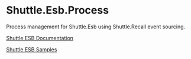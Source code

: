 Shuttle.Esb.Process
===================

Process management for Shuttle.Esb using Shuttle.Recall event sourcing.

[Shuttle ESB Documentation](http://shuttle.github.io/shuttle-esb/)

[Shuttle ESB Samples](https://github.com/Shuttle/shuttle-esb-samples)
